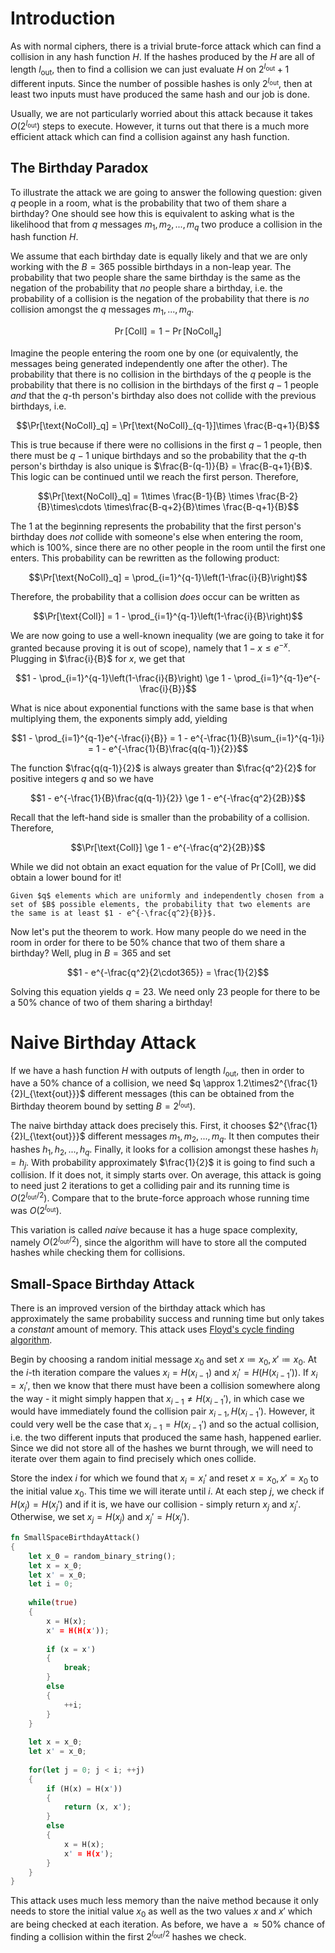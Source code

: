 # Introduction
As with normal ciphers, there is a trivial brute-force attack which can find a collision in any hash function $H$. If the hashes produced by the $H$ are all of length $l_{\text{out}}$, then to find a collision we can just evaluate $H$ on $2^{l_{\text{out}}}+1$ different inputs. Since the number of possible hashes is only $2^{l_{\text{out}}}$, then at least two inputs must have produced the same hash and our job is done. 

Usually, we are not particularly worried about this attack because it takes $O(2^{l_{\text{out}}})$ steps to execute. However, it turns out that there is a much more efficient attack which can find a collision against any hash function.

## The Birthday Paradox
To illustrate the attack we are going to answer the following question: given $q$ people in a room, what is the probability that two of them share a birthday? One should see how this is equivalent to asking what is the likelihood that from $q$ messages $m_1, m_2, ..., m_q$ two produce a collision in the hash function $H$.

We assume that each birthday date is equally likely and that we are only working with the $B = 365$ possible birthdays in a non-leap year. The probability that two people share the same birthday is the same as the negation of the probability that *no* people share a birthday, i.e.
the probability of a collision is the negation of the probability that there is *no* collision amongst the $q$ messages $m_1, ..., m_q$.

$$\Pr[\text{Coll}] = 1 - \Pr[\text{NoColl}_q]$$

Imagine the people entering the room one by one (or equivalently, the messages being generated independently one after the other). The probability that there is no collision in the birthdays of the $q$ people is the probability that there is no collision in the birthdays of the first $q-1$ people *and* that the $q$-th person's birthday also does not collide with the previous birthdays, i.e.

$$\Pr[\text{NoColl}_q] = \Pr[\text{NoColl}_{q-1}]\times \frac{B-q+1}{B}$$

This is true because if there were no collisions in the first $q-1$ people, then there must be $q-1$ unique birthdays and so the probability that the $q$-th person's birthday is also unique is $\frac{B-(q-1)}{B} = \frac{B-q+1}{B}$. This logic can be continued until we reach the first person. Therefore,

$$\Pr[\text{NoColl}_q] = 1\times \frac{B-1}{B} \times \frac{B-2}{B}\times\cdots \times\frac{B-q+2}{B}\times \frac{B-q+1}{B}$$

The 1 at the beginning represents the probability that the first person's birthday does *not* collide with someone's else when entering the room, which is 100%, since there are no other people in the room until the first one enters. This probability can be rewritten as the following product:

$$\Pr[\text{NoColl}_q] = \prod_{i=1}^{q-1}\left(1-\frac{i}{B}\right)$$

Therefore, the probability that a collision *does* occur can be written as

$$\Pr[\text{Coll}] = 1 - \prod_{i=1}^{q-1}\left(1-\frac{i}{B}\right)$$

We are now going to use a well-known inequality (we are going to take it for granted because proving it is out of scope), namely that $1-x \le e^{-x}$. Plugging in $\frac{i}{B}$ for $x$, we get that

$$1 - \prod_{i=1}^{q-1}\left(1-\frac{i}{B}\right) \ge 1 - \prod_{i=1}^{q-1}e^{-\frac{i}{B}}$$

What is nice about exponential functions with the same base is that when multiplying them, the exponents simply add, yielding

$$1 - \prod_{i=1}^{q-1}e^{-\frac{i}{B}} = 1 - e^{-\frac{1}{B}\sum_{i=1}^{q-1}i} = 1 - e^{-\frac{1}{B}\frac{q(q-1)}{2}}$$

The function $\frac{q(q-1)}{2}$ is always greater than $\frac{q^2}{2}$ for positive integers $q$ and so we have

$$1 - e^{-\frac{1}{B}\frac{q(q-1)}{2}} \ge 1 - e^{-\frac{q^2}{2B}}$$

Recall that the left-hand side is smaller than the probability of a collision. Therefore,

$$\Pr[\text{Coll}] \ge 1 - e^{-\frac{q^2}{2B}}$$

While we did not obtain an exact equation for the value of $\Pr[\text{Coll}]$, we did obtain a lower bound for it! 

```admonish info title="Birthday Theorem"
Given $q$ elements which are uniformly and independently chosen from a set of $B$ possible elements, the probability that two elements are the same is at least $1 - e^{-\frac{q^2}{B}}$.
```

Now let's put the theorem to work. How many people do we need in the room in order for there to be 50% chance that two of them share a birthday? Well, plug in $B = 365$ and set 

$$1 - e^{-\frac{q^2}{2\cdot365}} = \frac{1}{2}$$

Solving this equation yields $q = 23$. We need only 23 people for there to be a 50% chance of two of them sharing a birthday!

# Naive Birthday Attack
If we have a hash function $H$ with outputs of length $l_{\text{out}}$, then in order to have a 50% chance of a collision, we need $q \approx 1.2\times2^{\frac{1}{2}l_{\text{out}}}$ different messages (this can be obtained from the Birthday theorem bound by setting $B = 2^{l_{\text{out}}}$). 

The naive birthday attack does precisely this. First, it chooses $2^{\frac{1}{2}l_{\text{out}}}$ different messages $m_1, m_2, ..., m_q$. It then computes their hashes $h_1, h_2, ..., h_q$. Finally, it looks for a collision amongst these hashes $h_i = h_j$. With probability approximately $\frac{1}{2}$ it is going to find such a collision. If it does not, it simply starts over. On average, this attack is going to need just 2 iterations to get a colliding pair and its running time is $O(2^{l_{\text{out}}/2})$. Compare that to the brute-force approach whose running time was $O(2^{l_{\text{out}}})$.

This variation is called *naive* because it has a huge space complexity, namely $O(2^{l_{\text{out}}/2})$, since the algorithm will have to store all the computed hashes while checking them for collisions.

## Small-Space Birthday Attack
There is an improved version of the birthday attack which has approximately the same probability success and running time but only takes a *constant* amount of memory. This attack uses [Floyd's cycle finding algorithm](https://en.wikipedia.org/wiki/Cycle_detection).

Begin by choosing a random initial message $x_0$ and set $x \coloneqq x_0, x' \coloneqq x_0$. At the $i$-th iteration compare the values $x_i = H(x_{i-1})$ and $x_i' = H(H(x_{i-1}'))$. If $x_i = x_i'$, then we know that there must have been a collision somewhere along the way - it might simply happen that $x_{i-1} \ne  H(x_{i-1}')$, in which case we would have immediately found the collision pair $x_{i-1}, H(x_{i-1}')$. However, it could very well be the case that $x_{i-1} =  H(x_{i-1}')$ and so the actual collision, i.e. the two different inputs that produced the same hash, happened earlier. Since we did not store all of the hashes we burnt through, we will need to iterate over them again to find precisely which ones collide.

Store the index $i$ for which we found that $x_i = x_i'$ and reset $x = x_0, x' = x_0$ to the initial value $x_0$. This time we will iterate until $i$. At each step $j$, we check if $H(x_j) = H(x_j')$ and if it is, we have our collision - simply return $x_j$ and $x_j'$. Otherwise, we set $x_j = H(x_j)$ and $x_j' =H(x_j')$.

```rust
fn SmallSpaceBirthdayAttack()
{
	let x_0 = random_binary_string();
	let x = x_0;
	let x' = x_0;
	let i = 0;
	
	while(true)
	{
		x = H(x);
		x' = H(H(x'));
		
		if (x = x')
		{
			break;
		}
		else
		{
			++i;
		}
	}
	
	let x = x_0;
	let x' = x_0;
	
	for(let j = 0; j < i; ++j)
	{
		if (H(x) = H(x'))
		{
			return (x, x');
		}
		else
		{
			x = H(x);
			x' = H(x');
		}
	}
}
```

This attack uses much less memory than the naive method because it only needs to store the initial value $x_0$ as well as the two values $x$ and $x'$ which are being checked at each iteration. As before, we have a $\approx 50\%$ chance of finding a collision within the first $2^{l_{\text{out}}/2}$ hashes we check.